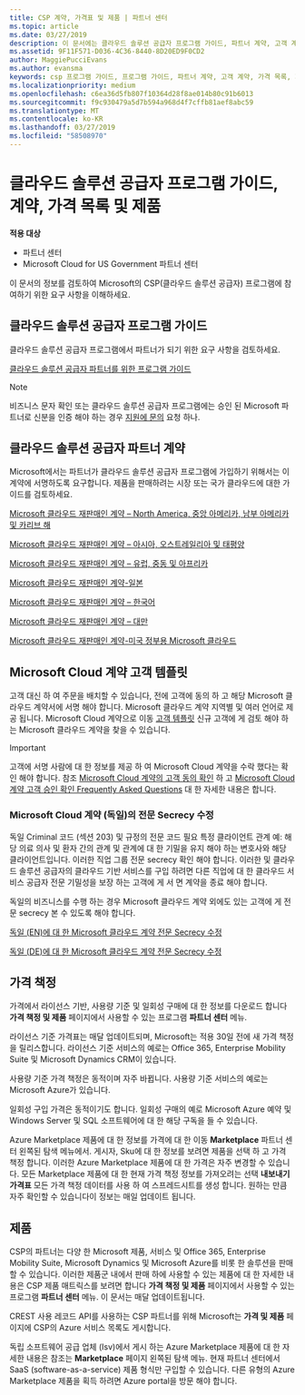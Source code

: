 ```yaml
---
title: CSP 계약, 가격표 및 제품 | 파트너 센터
ms.topic: article
ms.date: 03/27/2019
description: 이 문서에는 클라우드 솔루션 공급자 프로그램 가이드, 파트너 계약, 고객 계약, 가격 목록 및 제품 링크가 포함되어 있습니다.
ms.assetid: 9F11F571-D036-4C36-8440-8D20ED9F0CD2
author: MaggiePucciEvans
ms.author: evansma
keywords: csp 프로그램 가이드, 프로그램 가이드, 파트너 계약, 고객 계약, 가격 목록, 제품
ms.localizationpriority: medium
ms.openlocfilehash: c6ea36d5fb807f10364d28f8ae014b80c91b6013
ms.sourcegitcommit: f9c930479a5d7b594a968d4f7cffb81aef8abc59
ms.translationtype: MT
ms.contentlocale: ko-KR
ms.lasthandoff: 03/27/2019
ms.locfileid: "58508970"
---
```

# <a name="cloud-solution-provider-program-guide-agreements-price-lists-and-offers"></a>클라우드 솔루션 공급자 프로그램 가이드, 계약, 가격 목록 및 제품

**적용 대상**

-  파트너 센터
-  Microsoft Cloud for US Government 파트너 센터


이 문서의 정보를 검토하여 Microsoft의 CSP(클라우드 솔루션 공급자) 프로그램에 참여하기 위한 요구 사항을 이해하세요.

## <a name="cloud-solution-provider-program-guide"></a>클라우드 솔루션 공급자 프로그램 가이드

클라우드 솔루션 공급자 프로그램에서 파트너가 되기 위한 요구 사항을 검토하세요.

[클라우드 솔루션 공급자 파트너를 위한 프로그램 가이드](https://go.microsoft.com/fwlink/p/?LinkId=617100)

>[!Note]
>비즈니스 문자 확인 또는 클라우드 솔루션 공급자 프로그램에는 승인 된 Microsoft 파트너로 신분을 인증 해야 하는 경우 [지원에 문의](https://partner.microsoft.com/pcv/servicerequests/create) 요청 하나.

## <a name="cloud-solution-provider-partner-agreement"></a>클라우드 솔루션 공급자 파트너 계약

Microsoft에서는 파트너가 클라우드 솔루션 공급자 프로그램에 가입하기 위해서는 이 계약에 서명하도록 요구합니다. 제품을 판매하려는 시장 또는 국가 클라우드에 대한 가이드를 검토하세요.

[Microsoft 클라우드 재판매인 계약 – North America, 중앙 아메리카, 남부 아메리카 및 카리브 해](https://download.microsoft.com/download/2/C/8/2C8CAC17-FCE7-4F51-9556-4D77C7022DF5/MCRA2018_AOC_ENG_Sep2018_CR.pdf)

[Microsoft 클라우드 재판매인 계약 – 아시아, 오스트레일리아 및 태평양](https://download.microsoft.com/download/2/C/8/2C8CAC17-FCE7-4F51-9556-4D77C7022DF5/MCRA2018_APOC_ENG_Mar2019_CR.pdf)

[Microsoft 클라우드 재판매인 계약 – 유럽, 중동 및 아프리카](https://download.microsoft.com/download/2/C/8/2C8CAC17-FCE7-4F51-9556-4D77C7022DF5/MCRA2018_EOC_ENG_Sep2018_CR.pdf)

[Microsoft 클라우드 재판매인 계약-일본](https://download.microsoft.com/download/2/C/8/2C8CAC17-FCE7-4F51-9556-4D77C7022DF5/MCRA2018_JPN_ENG_Sep2018_CR.pdf)

[Microsoft 클라우드 재판매인 계약 – 한국어](https://download.microsoft.com/download/2/C/8/2C8CAC17-FCE7-4F51-9556-4D77C7022DF5/MCRA2018_KOR_ENG_Sep2018_CR.pdf)

[Microsoft 클라우드 재판매인 계약 – 대만](https://download.microsoft.com/download/2/C/8/2C8CAC17-FCE7-4F51-9556-4D77C7022DF5/MCRA2018_TAI_ENG_Sep2018_CR.pdf)

[Microsoft 클라우드 재판매인 계약-미국 정부용 Microsoft 클라우드](https://download.microsoft.com/download/2/C/8/2C8CAC17-FCE7-4F51-9556-4D77C7022DF5/MCRA2018_AOC_USGCC_ENG_Feb2019_CR.pdf)

## <a name="microsoft-cloud-agreement-customer-templates"></a>Microsoft Cloud 계약 고객 템플릿

고객 대신 하 여 주문을 배치할 수 있습니다, 전에 고객에 동의 하 고 해당 Microsoft 클라우드 계약서에 서명 해야 합니다. Microsoft 클라우드 계약 지역별 및 여러 언어로 제공 됩니다. Microsoft Cloud 계약으로 이동 [고객 템플릿](agreements.md) 신규 고객에 게 검토 해야 하는 Microsoft 클라우드 계약을 찾을 수 있습니다.

>[!IMPORTANT]
>고객에 서명 사람에 대 한 정보를 제공 하 여 Microsoft Cloud 계약을 수락 했다는 확인 해야 합니다. 참조 [Microsoft Cloud 계약의 고객 동의 확인](confirm-consent.md) 하 고 [Microsoft Cloud 계약 고객 승인 확인 Frequently Asked Questions](confirm-consent-faq.md) 대 한 자세한 내용은 합니다.

### <a name="professional-secrecy-amendment-to-the-microsoft-cloud-agreement-germany"></a>Microsoft Cloud 계약 (독일)의 전문 Secrecy 수정

독일 Criminal 코드 (섹션 203) 및 규정의 전문 코드 필요 특정 클라이언트 관계 예: 해당 의료 의사 및 환자 간의 관계 및 관계에 대 한 기밀을 유지 해야 하는 변호사와 해당 클라이언트입니다. 이러한 직업 그룹 전문 secrecy 확인 해야 합니다. 이러한 및 클라우드 솔루션 공급자의 클라우드 기반 서비스를 구입 하려면 다른 직업에 대 한 클라우드 서비스 공급자 전문 기밀성을 보장 하는 고객에 게 서 면 계약을 종료 해야 합니다.

독일의 비즈니스를 수행 하는 경우 Microsoft 클라우드 계약 외에도 있는 고객에 게 전문 secrecy 본 수 있도록 해야 합니다.

[독일 (EN)에 대 한 Microsoft 클라우드 계약 전문 Secrecy 수정](https://go.microsoft.com/fwlink/?linkid=2030827&clcid=0x409)

[독일 (DE)에 대 한 Microsoft 클라우드 계약 전문 Secrecy 수정](https://go.microsoft.com/fwlink/?linkid=2030827&clcid=0x407)

## <a name="pricing"></a>가격 책정

가격에서 라이선스 기반, 사용량 기준 및 일회성 구매에 대 한 정보를 다운로드 합니다 **가격 책정 및 제품** 페이지에서 사용할 수 있는 프로그램 **파트너 센터** 메뉴.

라이선스 기준 가격표는 매달 업데이트되며, Microsoft는 적용 30일 전에 새 가격 책정을 릴리스합니다. 라이선스 기준 서비스의 예로는 Office 365, Enterprise Mobility Suite 및 Microsoft Dynamics CRM이 있습니다. 

사용량 기준 가격 책정은 동적이며 자주 바뀝니다. 사용량 기준 서비스의 예로는 Microsoft Azure가 있습니다.

일회성 구입 가격은 동적이기도 합니다. 일회성 구매의 예로 Microsoft Azure 예약 및 Windows Server 및 SQL 소프트웨어에 대 한 해당 구독을 들 수 있습니다.

Azure Marketplace 제품에 대 한 정보를 가격에 대 한 이동 **Marketplace** 파트너 센터 왼쪽된 탐색 메뉴에서. 게시자, Sku에 대 한 정보를 보려면 제품을 선택 하 고 가격 책정 합니다. 이러한 Azure Marketplace 제품에 대 한 가격은 자주 변경할 수 있습니다. 모든 Marketplace 제품에 대 한 현재 가격 책정 정보를 가져오려는 선택 **내보내기 가격표** 모든 가격 책정 데이터를 사용 하 여 스프레드시트를 생성 합니다. 원하는 만큼 자주 확인할 수 있습니다이 정보는 매일 업데이트 됩니다.

## <a name="offers"></a>제품

CSP의 파트너는 다양 한 Microsoft 제품, 서비스 및 Office 365, Enterprise Mobility Suite, Microsoft Dynamics 및 Microsoft Azure를 비롯 한 솔루션을 판매할 수 있습니다. 이러한 제품군 내에서 판매 하에 사용할 수 있는 제품에 대 한 자세한 내용은 CSP 제품 매트릭스를 보려면 합니다 **가격 책정 및 제품** 페이지에서 사용할 수 있는 프로그램 **파트너 센터** 메뉴. 이 문서는 매달 업데이트됩니다.

CREST 사용 레코드 API를 사용하는 CSP 파트너를 위해 Microsoft는 **가격 및 제품** 페이지에 CSP의 Azure 서비스 목록도 게시합니다.

독립 소프트웨어 공급 업체 (Isv)에서 게시 하는 Azure Marketplace 제품에 대 한 자세한 내용은 참조는 **Marketplace** 페이지 왼쪽된 탐색 메뉴. 현재 파트너 센터에서 SaaS (software-as-a-service) 제품 형식만 구입할 수 있습니다. 다른 유형의 Azure Marketplace 제품을 획득 하려면 Azure portal을 방문 해야 합니다.
